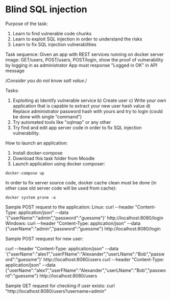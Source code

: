 
# Blind SQL injection

Purpose of the task:
1. Learn to find vulnerable code chunks
2. Learn to exploit SQL injection in order to understand the risks
3. Learn to fix SQL injection vulnerabilities

Task sequence:
Given an app with REST services running on docker server image: GET/users, POST/users, POST/login, show the proof of vulnerability by logging in as administrator
App must response "Logged in OK" in API message 

/*Consider you do not know salt value.*/

Tasks:
1. Exploiting
   a) Identify vulnerable service
   b) Create user
   c) Write your own application that is capable to extract your new user hash value
   d) Replace administrator password hash with yours and try to login (could be done with single “command”)
2. Try automated tools like "sqlmap" or any other
3. Try find and edit app server code in order to fix SQL injection vulnerability.


How to launch an application:
1. Install docker-compose
2. Download this task folder from Moodle
3. Launch application using docker composer: 
  ```
  docker-compose up
  ```

  
In order to fix server source code, docker cache clean must be done (in other case old server code will be used from cache):
  ```
  docker system prune -a
  ```
  
Sample POST request to the application:
Linux: curl --header "Content-Type: application/json" --data '{"userName":"admin","password":"guessme"}' http://localhost:8080/login
Windows: curl --header "Content-Type: application/json" --data {\"userName\":\"admin\",\"password\":\"guessme\"} http://localhost:8080/login

Sample POST reequest for new user:

curl --header "Content-Type: application/json" --data '{"userName":"alex1","userFName":"Alexander","userLName":"Bob","password":"guessme"}' http://localhost:8080/users
curl --header "Content-Type: application/json" --data {\"userName\":\"alex1\",\"userFName\":\"Alexander\",\"userLName\":\"Bob\",\"password\":\"guessme\"} http://localhost:8080/users

Sample GET request for checking if user exists:
curl "http://localhost:8080/users?username=admin"
